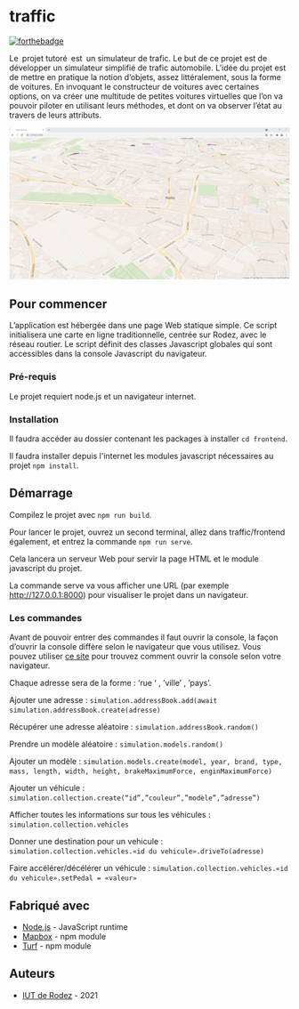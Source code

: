 # traffic

[![forthebadge](http://forthebadge.com/images/badges/built-with-love.svg)](http://forthebadge.com)  

Le projet tutoré est un simulateur de trafic. Le but de ce projet est de développer un simulateur simplifié de trafic automobile. L’idée du projet est de mettre en pratique la notion d’objets, assez littéralement, sous la forme de voitures. En invoquant le constructeur de voitures avec certaines options, on va créer une multitude de petites voitures virtuelles que l’on va pouvoir piloter en utilisant leurs méthodes, et dont on va observer l’état au travers de leurs attributs. 

![Plan](https://raw.githubusercontent.com/LucasSers/traffic/master/Plan.png)

## Pour commencer

L’application est hébergée dans une page Web statique simple. Ce script initialisera une carte en ligne traditionnelle, centrée sur Rodez, avec le réseau routier. Le script définit des classes Javascript globales qui sont accessibles dans la console Javascript du navigateur.

### Pré-requis

Le projet requiert node.js et un navigateur internet.

### Installation

Il faudra accéder au dossier contenant les packages à installer ``cd frontend``.

Il faudra installer depuis l'internet les modules javascript nécessaires au projet ``npm install``.


## Démarrage

Compilez le projet avec ``npm run build``.

Pour lancer le projet, ouvrez un second terminal, allez dans traffic/frontend également, et entrez la commande ``npm run serve``.

Cela lancera un serveur Web pour servir la page HTML et le module javascript du projet.

La commande serve va vous afficher une URL (par exemple http://127.0.0.1:8000) pour visualiser le projet dans un navigateur.

### Les commandes

Avant de pouvoir entrer des commandes il faut ouvrir la console, la façon d’ouvrir la console diffère selon le navigateur que vous utilisez. Vous pouvez utiliser [ce site](https://www.alsacreations.com/astuce/lire/1436-console-javascript.html) pour trouvez comment ouvrir la console selon votre navigateur.

Chaque adresse sera de la forme : ‘rue ‘ , ’ville’ , ’pays’.

Ajouter une adresse : 
``simulation.addressBook.add(await simulation.addressBook.create(adresse)``


Récupérer une adresse aléatoire : 
``simulation.addressBook.random()``


Prendre un modèle aléatoire :
``simulation.models.random()``


Ajouter un modèle :
``simulation.models.create(model, year, brand, type, mass, length, width, height, brakeMaximumForce, enginMaximumForce)``


Ajouter un véhicule : 
``simulation.collection.create(“id”,”couleur”,”modèle”,”adresse”)``


Afficher toutes les informations sur tous les véhicules :
``simulation.collection.vehicles``


Donner une destination pour un vehicule :
``simulation.collection.vehicles.«id du vehicule».driveTo(adresse)``


Faire accélérer/décélérer un véhicule :
``simulation.collection.vehicles.«id du vehicule».setPedal = «valeur»``



## Fabriqué avec

* [Node.js](/https://nodejs.org) - JavaScript runtime
* [Mapbox](https://www.npmjs.com/package/@mapbox/rollup) - npm module
* [Turf](https://www.npmjs.com/package/@turf/turf) - npm module


## Auteurs

* [IUT de Rodez](https://www.iut-rodez.fr) - 2021
